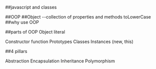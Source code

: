##javascript and classes

##OOP
##Object
--collection of properties and methods
toLowerCase
##why use OOP


##parts of OOP
Object literal

Constructor function
Prototypes
Classes
Instances (new, this)

##4 pillars

Abstraction
Encapsulation 
Inheritance 
Polymorphism